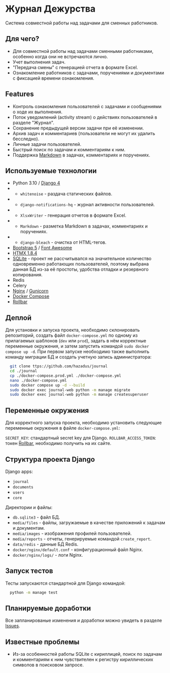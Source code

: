 
# Журнал Дежурства

Система совместной работы над задачами для сменных работников.

## Для чего?

 - Для совместной работы над задачами сменными работниками, особенно когда они не встречаются лично.
 - Учет выполнения задач.
 - "Передача смены" с генерацией отчета в формате Excel.
 - Ознакомление работников с задачами, поручениями и документами с фиксацией времени ознакомления.


## Features

- Контроль ознакомления пользователей с задачами и сообщениями о ходе их выполнения.
- Поток уведомлений (activity stream) о действиях пользователей в разделе "Журнал".
- Сохранение предыдущей версии задачи при её изменении.
- Архив задач и комментариев (пользователи не могут их удалить бесследно).
- Личные задачи пользователей.
- Быстрый поиск по задачам и комментариям к ним.
- Поддержка [Markdown](https://daringfireball.net/projects/markdown/basics) в задачах, комментариях и поручениях.

## Используемые технологии

- Python 3.10 / [Django 4](https://www.djangoproject.com)
- - `whitenoise` - раздача статических файлов.
- - `django-notifications-hq` - журнал активности пользователей.
- - `XlsxWriter` - генерация отчетов в формате Excel.
- - `Markdown` - разметка Markdown в задачах, комментариях и поручениях.
- - `django-bleach` - очистка от HTML-тегов.
- [Bootstrap 5](https://getbootstrap.com) / [Font Awesome](https://fontawesome.com)
- [HTMX 1.8.4](https://htmx.org)
- [SQLite](https://sqlite.org/index.html) - проект не рассчитывался на значительное количество одновременно работающих 
пользователей, поэтому выбрана данная БД из-за её простоты, удобства отладки и резервного копирования. 
- Redis
- Celery
- [Nginx](https://www.nginx.com) / [Gunicorn](https://gunicorn.org) 
- [Docker Compose](https://docs.docker.com/compose/)
- [Rollbar](https://rollbar.com)


## Деплой

Для установки и запуска проекта, необходимо склонировать репозиторий,
создать файл `docker-compose.yml` по одному из прилагаемых шаблонов
(`dev` или `prod`), задать в нём корректные переменные окружения,
и затем запустить командой `sudo docker compose up -d`.
При первом запуске необходимо также выполнить команду миграции БД
и создать учетную запись администратора:

```bash
  git clone ttps://github.com/hazadus/journal
  cd ./journal
  cp ./docker-compose.prod.yml ./docker-compose.yml
  nano ./docker-compose.yml
  sudo docker compose up -d --build
  sudo docker exec journal-web python -m manage migrate
  sudo docker exec journal-web python -m manage createsuperuser
```


## Переменные окружения
Для корректного запуска проекта, необходимо установить следующие
переменные окружения в файле `docker-compose.yml`:

`SECRET_KEY`: стандартный secret key для Django.
`ROLLBAR_ACCESS_TOKEN`: токен [Rollbar](https://rollbar.com), необходимо получить на их сайте.

## Структура проекта Django

Django apps:
- `journal`
- `documents`
- `users`
- `core`

Директории и файлы:
- `db.sqlite3` - файл БД.
- `media/files` - файлы, загружаемые в качестве приложений к задачам и документам.
- `media/images` - изображения профилей пользователей.
- `media/reports` - отчеты, генерируемые командой `create_report`.
- `data/redis` - данные БД Redis.
- `docker/nginx/default.conf` - конфигурационный файл Nginx.
- `docker/nginx/logs/` - логи Nginx.

## Запуск тестов

Тесты запускаются стандартной для Django командой:

```bash
  python -m manage test
```


## Планируемые доработки

Все запланированые изменения и доработки можно увидеть в разделе
[Issues](https://github.com/hazadus/journal/issues).

## Известные проблемы
- Из-за особенностей работы SQLite с кириллицей, поиск по задачам и комментариям к ним чувствителен к регистру 
кириллических символов в поисковом запросе.
